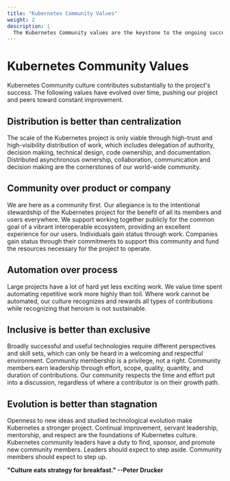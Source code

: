 ```yaml
---
title: "Kubernetes Community Values"
weight: 2
description: |
  The Kubernetes Community values are the keystone to the ongoing success of the project. These principles guide every aspect of the Kubernetes project.
---
```


# Kubernetes Community Values

Kubernetes Community culture contributes substantially to the project's success. The following values have evolved over time, pushing our project and peers toward constant improvement.

## Distribution is better than centralization

The scale of the Kubernetes project is only viable through high-trust and high-visibility distribution of work, which includes delegation of authority, decision making, technical design, code ownership, and documentation.  Distributed asynchronous ownership, collaboration, communication and decision making are the cornerstones of our world-wide community.

## Community over product or company

We are here as a community first. Our allegiance is to the intentional stewardship of the Kubernetes project for the benefit of all its members and users everywhere. We support working together publicly for the common goal of a vibrant interoperable ecosystem, providing an excellent experience for our users. Individuals gain status through work. Companies gain status through their commitments to support this community and fund the resources necessary for the project to operate.

## Automation over process

Large projects have a lot of hard yet less exciting work. We value time spent automating repetitive work more highly than toil. Where work cannot be automated, our culture recognizes and rewards all types of contributions while recognizing that heroism is not sustainable.

## Inclusive is better than exclusive

Broadly successful and useful technologies require different perspectives and skill sets, which can only be heard in a welcoming and respectful environment. Community membership is a privilege, not a right. Community members earn leadership through effort, scope, quality, quantity, and duration of contributions. Our community respects the time and effort put into a discussion, regardless of where a contributor is on their growth path.

## Evolution is better than stagnation

Openness to new ideas and studied technological evolution make Kubernetes a stronger project. Continual improvement, servant leadership, mentorship, and respect are the foundations of Kubernetes culture. Kubernetes community leaders have a duty to find, sponsor, and promote new community members. Leaders should expect to step aside. Community members should expect to step up.

**"Culture eats strategy for breakfast."   --Peter Drucker**
